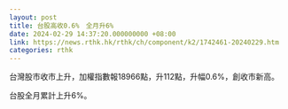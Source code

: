 ```yaml
---
layout: post
title: 台股高收0.6%　全月升6%
date: 2024-02-29 14:37:20.000000000 +08:00
link: https://news.rthk.hk/rthk/ch/component/k2/1742461-20240229.htm
categories: rthk
---
```


台灣股市收市上升，加權指數報18966點，升112點，升幅0.6%，創收市新高。

台股全月累計上升6%。
